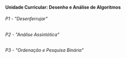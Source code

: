#### Unidade Curricular: Desenho e Análise de Algoritmos
###### P1 - "Desenferrujar"
###### P2 - "Análise Assintótica"
###### P3 - "Ordenação e Pesquisa Binária"
